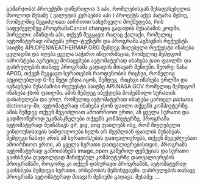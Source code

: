 გამარჯობა! პროექტში დაწერილია 3 აპი, რომლებისგან შესაფასებელია მხოლოდ მესამე ( ვალუტის კურსების აპი )
პროექტს აქვს პატარა მენიუ, რომელშიც შეგიძლიათ აირჩიოთ სასურველი მოქმედება, რის საფუძველზეც პროგრამაCancel changes
გადადის შესაბამის კოდში. 
პირველი: 
ამინდის აპი, თქვენ შეგყავთ რაღაც ქალაქი, რომელიც ავტომატურად 
იმატებს ურლ-ტექსტში და პროგრამა აგზავნის რექუესტს საიტზე API.OPENWEATHERMAP.ORG
შემდეგ მიღებული რექუესტი ინახება ცვლადში და იღება ყველა საჭირო ინფორმაცია, რომელიც შემდგომ იპრონტება
აგრეთვე მონაცემები ავტომატურად ინახება json ფაილში და დასრულების თანავე პროგრამა გადადის მთავარ მენიუში.
მეორე:
ნასა APOD, თქვენ შეგყავთ სურათების რაოდენობის რიცხვი, რომელიც აუცილებლად 0-ზე მეტი უნდა იყოს, შემდეგ,
რიცხვი ინახება ურლში და იგზავნება შესაბამისი რექუესტი საიტზე API.NASA.GOV
რომელიც შემდგომ ინახება ჯსონ ფაილში. ამის შემდეგ იბეჭდება მოძებნილი სურათის დასახელება და ურლ,
რომელიც ავტომატურად იმატება ცარიელ *pictures* dictionary-ში, ავტომატურად ინახება ჯსონ ფაილი თქვენს კომპიუტერზე.
ამის შემდეგ თქვენ შეგიძლიათ ამოირჩიოთ ერთი, ან ყველა სურათი და გადმოიწეროდ უკანასკნელები თქვენს კომპიუტერზე,
პროგრამა ავტომატურად შეინახავს gif, jpg, png ფაილებს ისე, რომ მიუღებელი ვინდოუსისთვის სიმფოლოები ხელს არ შეუშლიან
ფაილის შენახვას. შემდეგი ნაბიჯი არის ამ სურათის/ების დათვალიერება, თქვენ შეგეძლებათ ამოირჩიოთ ერთი, ან ყველა სურათი 
დათვალიერებისთვის, პროგრამა ავტომატურად გამოიძახებს image_open გაწერილ ფუნქციას და სურათი გაიხსნება დეფოლტად მინიჭებულ
კომპიუტერზე დათვალიერების პროგრამაში, როგორც კი თქვენ დახურავთ პროგრამას, ავტომატურად გაიხსნება შემდეგი სურათი,
არსებობის შემთხვეავში. დასრულების თანავე პროგრამა ავტომატურად მთავარ მენიუში გადავა.
მესამე:
...
